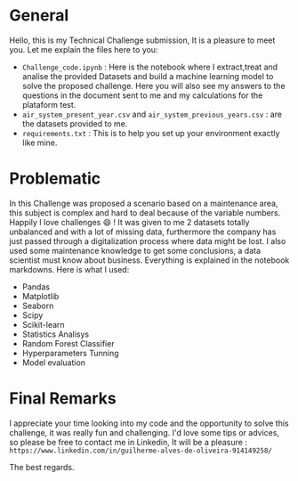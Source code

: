 # General 
Hello, this is my Technical Challenge submission, It is a pleasure to meet you.
Let me explain the files here to you:

* `Challenge_code.ipynb` : Here is the notebook where I extract,treat and analise the provided Datasets and build a machine learning model to solve the proposed challenge. Here you will also see my answers to the questions in the document sent to me and my calculations for the plataform test.
* `air_system_present_year.csv` and  `air_system_previous_years.csv` : are the datasets provided to me.
* `requirements.txt` : This is to help you set up your environment exactly like mine.

# Problematic

In this Challenge was proposed a scenario based on a maintenance area, this subject is complex and hard to deal because of the variable numbers. Happily I love challenges :smile: !
It was given to me 2 datasets totally unbalanced and with a lot of missing data, furthermore the company has just passed through a digitalization process where data might be lost. 
I also used some maintenance knowledge to get some conclusions, a data scientist must know about business. Everything is explained in the notebook markdowns.
Here is what I used:
* Pandas
* Matplotlib
* Seaborn
* Scipy
* Scikit-learn
* Statistics Analisys
* Random Forest Classifier
* Hyperparameters Tunning
* Model evaluation

# Final Remarks

I appreciate your time looking into my code and the opportunity to solve this challenge, it was really fun and challenging.
I'd love some tips or advices, so please be free to contact me in Linkedin, It will be a pleasure : `https://www.linkedin.com/in/guilherme-alves-de-oliveira-914149258/`

The best regards.
